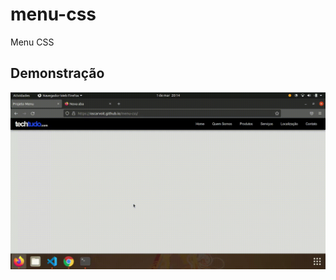 # menu-css
Menu CSS

## Demonstração

![App Screenshot](https://github.com/oscarvoit/menu-css/blob/main/preview.gif?raw=true)
